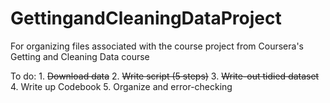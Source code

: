 # GettingandCleaningDataProject
For organizing files associated with the course project from Coursera's Getting and Cleaning Data course


To do:
    1. ~~Download data~~
    2. ~~Write script (5 steps)~~
    3. ~~Write-out tidied dataset~~
    4. Write up Codebook
    5. Organize and error-checking
